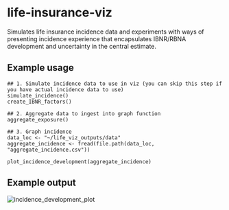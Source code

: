 # life-insurance-viz
Simulates life insurance incidence data and experiments with ways of presenting incidence experience that encapsulates IBNR/RBNA development and uncertainty in the central estimate.

## Example usage
```
## 1. Simulate incidence data to use in viz (you can skip this step if you have actual incidence data to use)
simulate_incidence()
create_IBNR_factors()

## 2. Aggregate data to ingest into graph function
aggregate_exposure()

## 3. Graph incidence
data_loc <- "~/life_viz_outputs/data"
aggregate_incidence <- fread(file.path(data_loc, "aggregate_incidence.csv"))

plot_incidence_development(aggregate_incidence)
```

## Example output
![incidence_development_plot](https://user-images.githubusercontent.com/38058003/208231146-97a8b01c-81e9-4e78-973b-097a5cc7c2e0.jpeg)
